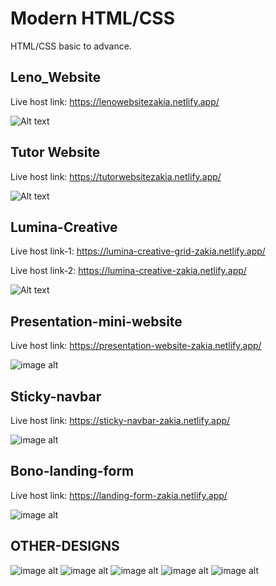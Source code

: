 # Modern HTML/CSS

HTML/CSS basic to advance.

## Leno_Website

Live host link: https://lenowebsitezakia.netlify.app/

![Alt text](https://github.com/ZakiaSultana001/Leno_website/blob/cb2f3fb35611666dad889b62f0abeedee7fc093a/Leno_home.png)

## Tutor Website

Live host link: https://tutorwebsitezakia.netlify.app/

![Alt text](https://github.com/ZakiaSultana001/Tutor-website/blob/8c98d28ca2225d86da25d8bcb7bc66d5aa87d0a8/Tutor_Website.png)

## Lumina-Creative
Live host link-1: https://lumina-creative-grid-zakia.netlify.app/

Live host link-2: https://lumina-creative-zakia.netlify.app/

![Alt text](https://github.com/ZakiaSultana001/Lumina-Creative/blob/426cd8594484fbe365b3cb8c58ddf237917121f7/HOME.png)

## Presentation-mini-website
Live host link: https://presentation-website-zakia.netlify.app/

![image alt](https://github.com/ZakiaSultana001/HTML_CSS/blob/5ec5d25184d9b88e8b847d76ee2b109a4cada403/Presentation.png)

## Sticky-navbar
Live host link: https://sticky-navbar-zakia.netlify.app/

![image alt](https://github.com/ZakiaSultana001/HTML_CSS/blob/5651a83359e6a3a16689bc8168d91fdec85b49f4/Sticky_nav1.jpeg)

## Bono-landing-form
Live host link: https://landing-form-zakia.netlify.app/

![image alt](https://github.com/ZakiaSultana001/HTML_CSS/blob/5ec5d25184d9b88e8b847d76ee2b109a4cada403/Landing_Form.png)









## OTHER-DESIGNS
![image alt](https://github.com/ZakiaSultana001/HTML_CSS/blob/54ecaf06fe2865e44af9ac2a625c0c1b6dbff3ee/Shoe%20Cart.jpeg)
![image alt](https://github.com/ZakiaSultana001/HTML_CSS/blob/54ecaf06fe2865e44af9ac2a625c0c1b6dbff3ee/price.png)
![image alt](https://github.com/ZakiaSultana001/HTML_CSS/blob/54ecaf06fe2865e44af9ac2a625c0c1b6dbff3ee/Sneaker%20Hut.png)
![image alt](https://github.com/ZakiaSultana001/HTML_CSS/blob/54ecaf06fe2865e44af9ac2a625c0c1b6dbff3ee/freelancer-form.png)
![image alt](https://github.com/ZakiaSultana001/HTML_CSS/blob/54ecaf06fe2865e44af9ac2a625c0c1b6dbff3ee/layout.png)











